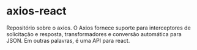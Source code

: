 # axios-react

Repositório sobre o axios. O Axios fornece suporte para interceptores de solicitação e resposta, transformadores e conversão automática
para JSON. Em outras palavras, é uma API para react.
